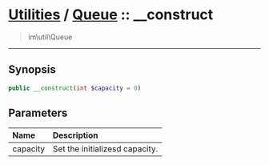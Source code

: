 # [Utilities](util.md) / [Queue](util-Queue.md) :: __construct
 > im\util\Queue
____

## Synopsis
```php
public __construct(int $capacity = 0)
```

## Parameters
| Name | Description |
| :--- | :---------- |
| capacity | Set the initializesd capacity.  |
